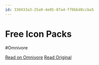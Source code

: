 ```yaml
---
id: 330433a3-25a9-4e05-87a4-f70bbd8ccba5
---
```


# Free Icon Packs
#Omnivore

[Read on Omnivore](https://omnivore.app/me/free-icon-packs-18d9ec216de)
[Read Original](https://bento.me/icons)

